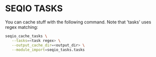 # SEQIO TASKS

You can cache stuff with the following command. Note that 'tasks' uses regex matching:
```bash
seqio_cache_tasks \
   --tasks=<task regex> \
   --output_cache_dir=<output_dir> \
   --module_import=seqio_tasks.tasks
```